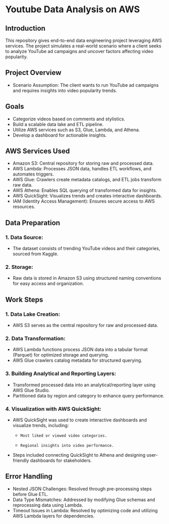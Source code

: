 # Youtube Data Analysis on AWS

## Introduction
This repository gives end-to-end data engineering project leveraging AWS services. The project simulates a real-world scenario where a client seeks to analyze YouTube ad campaigns and uncover factors affecting video popularity.

## Project Overview
- Scenario Assumption: The client wants to run YouTube ad campaigns and requires insights into video popularity trends.

## Goals
+ Categorize videos based on comments and stylistics.
+	 Build a scalable data lake and ETL pipeline.
+	 Utilize AWS services such as S3, Glue, Lambda, and Athena.
+	 Develop a dashboard for actionable insights.

## AWS Services Used
+	 Amazon S3: Central repository for storing raw and processed data.
+	 AWS Lambda: Processes JSON data, handles ETL workflows, and automates triggers.
+	 AWS Glue: Crawlers create metadata catalogs, and ETL jobs transform raw data.
+	 AWS Athena: Enables SQL querying of transformed data for insights.
+	 AWS QuickSight: Visualizes trends and creates interactive dashboards.
+	 IAM (Identity Access Management): Ensures secure access to AWS resources.

## Data Preparation
### 1. Data Source:
+	 The dataset consists of trending YouTube videos and their categories, sourced from Kaggle.
### 2. Storage:
+	 Raw data is stored in Amazon S3 using structured naming conventions for easy access and organization.

## Work Steps
### 1. Data Lake Creation:
+	 AWS S3 serves as the central repository for raw and processed data.
### 2. 	Data Transformation:
+	 AWS Lambda functions process JSON data into a tabular format (Parquet) for optimized storage and querying.
+	 AWS Glue crawlers catalog metadata for structured querying.
### 3. Building Analytical and Reporting Layers:
  +  Transformed processed data into an analytical/reporting layer using AWS Glue Studio.
  + Partitioned data by region and category to enhance query performance.
### 4. Visualization with AWS QuickSight:
+	AWS QuickSight was used to create interactive dashboards and visualize trends, including:
    +	  Most liked or viewed video categories.
    +	  Regional insights into video performance.
+	 Steps included connecting QuickSight to Athena and designing user-friendly dashboards for stakeholders.

## Error Handling
+	 Nested JSON Challenges: Resolved through pre-processing steps before Glue ETL.
+	 Data Type Mismatches: Addressed by modifying Glue schemas and reprocessing data using Lambda.
+	 Timeout Issues in Lambda: Resolved by optimizing code and utilizing AWS Lambda layers for dependencies.




